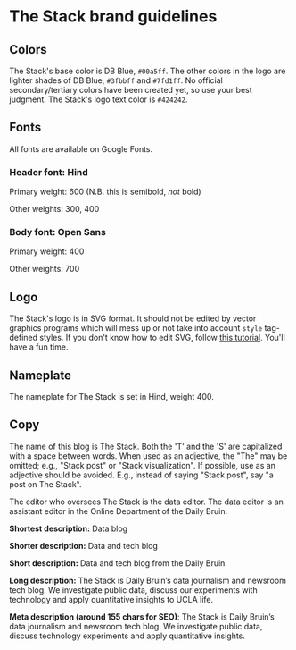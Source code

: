 # The Stack brand guidelines 

## Colors

The Stack's base color is DB Blue, `#00a5ff`. The other colors in the logo are lighter shades of DB Blue, `#3fbbff` and `#7fd1ff`. No official secondary/tertiary colors have been created yet, so use your best judgment. The Stack's logo text color is `#424242`.


## Fonts

All fonts are available on Google Fonts.

### Header font: Hind

Primary weight: 600 (N.B. this is semibold, *not* bold)

Other weights: 300, 400

### Body font: Open Sans

Primary weight: 400

Other weights: 700


## Logo

The Stack's logo is in SVG format. It should not be edited by vector graphics programs which will mess up or not take into account `style` tag-defined styles. If you don't know how to edit SVG, follow [this tutorial](http://tutorials.jenkov.com/svg/index.html). You'll have a fun time.


## Nameplate

The nameplate for The Stack is set in Hind, weight 400. 


## Copy

The name of this blog is The Stack. Both the 'T' and the 'S' are capitalized with a space between words. When used as an adjective, the "The" may be omitted; e.g., "Stack post" or "Stack visualization". If possible, use as an adjective should be avoided. E.g., instead of saying "Stack post", say "a post on The Stack".

The editor who oversees The Stack is the data editor. The data editor is an assistant editor in the Online Department of the Daily Bruin.

**Shortest description:** Data blog

**Shorter description:** Data and tech blog

**Short description:** Data and tech blog from the Daily Bruin

**Long description:** The Stack is Daily Bruin’s data journalism and newsroom tech blog. We investigate public data, discuss our experiments with technology and apply quantitative insights to UCLA life.

**Meta description (around 155 chars for SEO)**: The Stack is Daily Bruin’s data journalism and newsroom tech blog. We investigate public data, discuss technology experiments and apply quantitative insights.

